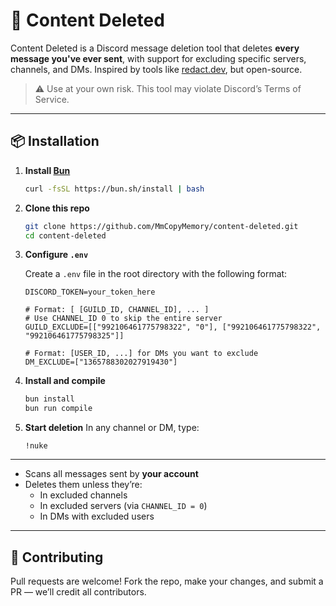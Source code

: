 # 🧨 Content Deleted

Content Deleted is a Discord message deletion tool that deletes **every message you've ever sent**, with support for excluding specific servers, channels, and DMs. Inspired by tools like [redact.dev](https://redact.dev), but open-source.

> ⚠️ Use at your own risk. This tool may violate Discord’s Terms of Service.

---

## 📦 Installation

1. **Install [Bun](https://bun.sh/)**  
   ```bash
   curl -fsSL https://bun.sh/install | bash
   ```

2. **Clone this repo**
   ```bash
   git clone https://github.com/MmCopyMemory/content-deleted.git
   cd content-deleted
   ```

3. **Configure `.env`**

   Create a `.env` file in the root directory with the following format:
   ```
   DISCORD_TOKEN=your_token_here

   # Format: [ [GUILD_ID, CHANNEL_ID], ... ]
   # Use CHANNEL_ID 0 to skip the entire server
   GUILD_EXCLUDE=[["992106461775798322", "0"], ["992106461775798322", "992106461775798325"]]

   # Format: [USER_ID, ...] for DMs you want to exclude
   DM_EXCLUDE=["1365788302027919430"]
   ```

4. **Install and compile**
   ```bash
   bun install
   bun run compile
   ```

5. **Start deletion**
   In any channel or DM, type:
   ```
   !nuke
   ```

---

- Scans all messages sent by **your account**
- Deletes them unless they’re:
  - In excluded channels
  - In excluded servers (via `CHANNEL_ID = 0`)
  - In DMs with excluded users

---

## 🧪 Contributing

Pull requests are welcome! Fork the repo, make your changes, and submit a PR — we’ll credit all contributors.
